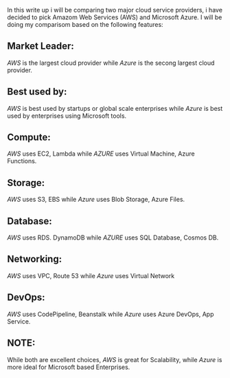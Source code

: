 In this write up i will be comparing two major cloud service providers, i have decided to pick Amazom Web Services (AWS) and Microsoft Azure. I will be doing my comparisom based on the following features:

## Market Leader: 
*AWS* is the largest cloud provider while *Azure* is the secong largest cloud provider.

## Best used by:
*AWS* is best used by startups or global scale enterprises while *Azure* is best used by enterprises using Microsoft tools.

## Compute:
*AWS* uses EC2, Lambda while *AZURE* uses Virtual Machine, Azure Functions.

## Storage:
*AWS* uses S3, EBS while *Azure* uses Blob Storage, Azure Files.

## Database:
*AWS* uses RDS. DynamoDB while *AZURE* uses SQL Database, Cosmos DB.

## Networking:
*AWS* uses VPC, Route 53 while *Azure* uses Virtual Network

## DevOps:
*AWS* uses CodePipeline, Beanstalk while *Azure* uses Azure DevOps, App Service.

## NOTE:
While both are excellent choices, *AWS* is great for Scalability, while *Azure* is more ideal for Microsoft based Enterprises.

